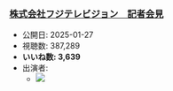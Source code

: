 ### [株式会社フジテレビジョン　記者会見](https://www.youtube.com/watch?v=KSOt_Xmsc3Y)
-   公開日: 2025-01-27
-   視聴数: 387,289
-   **いいね数: 3,639**
-   出演者: 
    - [![](https://img.youtube.com/vi/KSOt_Xmsc3Y/hqdefault.jpg)](https://www.youtube.com/watch?v=KSOt_Xmsc3Y)
